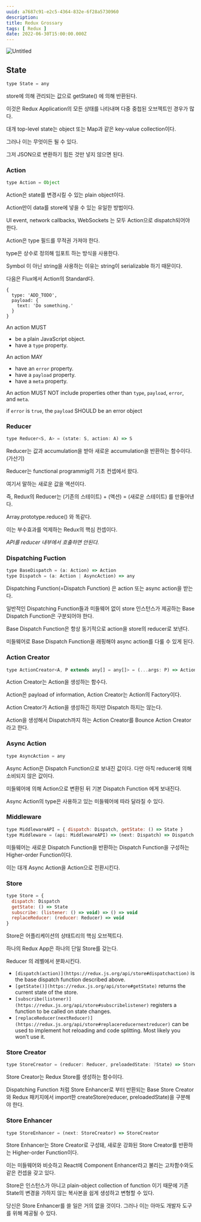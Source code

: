 ```yaml
---
uuid: a7687c91-e2c5-4364-832e-6f28a5730960
description: 
title: Redux Grossary
tags: [ Redux ]
date: 2022-06-30T15:00:00.000Z
---
```









![Untitled](https://vault-r2.dorage.io/a7687c91-e2c5-4364-832e-6f28a5730960/untitled.png)

## State

```jsx
type State = any
```

store에 의해 관리되는 값으로 getState() 에 의해 반환된다.

이것은 Redux Application의 모든 상태를 나타내며 다중 중첩된 오브젝트인 경우가 많다.

대개 top-level state는 object 또는 Map과 같은 key-value collection이다.

그러나 이는 무엇이든 될 수 있다.

그저 JSON으로 변환하기 힘든 것만 넣지 않으면 된다.

### Action

```jsx
type Action = Object
```

Action은 state를 변경시킬 수 있는 plain object이다.

Action만이 data를 store에 넣을 수 있는 유일한 방법이다.

UI event, network callbacks, WebSockets 는 모두 Action으로 dispatch되어야 한다.

Action은 type 필드를 무적권 가져야 한다.

type은 상수로 정의해 임포트 하는 방식을 사용한다.

Symbol 이 아닌 string을 사용하는 이유는 string이 serializable 하기 때문이다.

다음은 Flux에서 Action의 Standard다.

```
{
  type: 'ADD_TODO',
  payload: {
    text: 'Do something.'
  }
}
```

An action MUST

- be a plain JavaScript object.
- have a `type` property.

An action MAY

- have an `error` property.
- have a `payload` property.
- have a `meta` property.

An action MUST NOT include properties other than `type`, `payload`, `error`, and `meta`.

if `error` is `true`, the `payload` SHOULD be an error object

### Reducer

```jsx
type Reducer<S, A> = (state: S, action: A) => S
```

Reducer는 값과 accumulation을 받아 새로운 accumulation을 반환하는 함수이다. (가산기)

Reducer는 functional programmig의 기초 컨셉에서 왔다.

여기서 말하는 새로운 값을 액션이다.

즉, Redux의 Reducer는 (기존의 스테이트) + (액션) = (새로운 스테이트) 를 만들어낸다.

Array.prototype.reduce() 와 똑같다.

이는 부수효과를 억제하는 Redux의 핵심 컨셉이다.

*API를 reducer 내부에서 호출하면 안된다.*

### Dispatching Fuction

```jsx
type BaseDispatch = (a: Action) => Action
type Dispatch = (a: Action | AsyncAction) => any
```

Dispatching Function(=Dispatch Function) 은 action 또는 async action을 받는다.

일반적인 Dispatching Function들과 미들웨어 없이 store 인스턴스가 제공하는 Base Dispatch Function은 구분되어야 한다.

Base Dispatch Function은 항상 동기적으로 action을 store의 reducer로 보낸다.

미들웨어로 Base Dispatch Function을 래핑해야 async action를 다룰 수 있게 된다.

### Action Creator

```jsx
type ActionCreator<A, P extends any[] = any[]> = (...args: P) => Action | AsyncAction
```

Action Creator는 Action을 생성하는 함수다.

Action은 payload of information, Action Creator는 Action의 Factory이다.

Action Creator가 Action을 생성하긴 하지만 Dispatch 하지는 않는다.

Action을 생성해서 Dispatch까지 하는 Action Creator를 Bounce Action Creator라고 한다.

### Async Action

```jsx
type AsyncAction = any
```

Async Action은 Dispatch Function으로 보내진 값이다. 다만 아직 reducer에 의해 소비되지 않은 값이다.

미들웨어에 의해 Action으로 변환된 뒤 기본 Dispatch Function 에게 보내진다.

Async Action의 type은 사용하고 있는 미들웨어에 따라 달라질 수 있다.

### Middleware

```jsx
type MiddlewareAPI = { dispatch: Dispatch, getState: () => State }
type Middleware = (api: MiddlewareAPI) => (next: Dispatch) => Dispatch
```

미들웨어는 새로운 Dispatch Function을 반환하는 Dispatch Function을 구성하는 Higher-order Function이다.

이는 대개 Async Action을 Action으로 전환시킨다.

### Store

```jsx
type Store = {
  dispatch: Dispatch
  getState: () => State
  subscribe: (listener: () => void) => () => void
  replaceReducer: (reducer: Reducer) => void
}
```

Store은 어플리케이션의 상태트리의 핵심 오브젝트다.

하나의 Redux App은 하나의 단일 Store를 갖는다.

Reducer 의 레벨에서 분화시킨다.

- `[dispatch(action)](https://redux.js.org/api/store#dispatchaction)` is the base dispatch function described above.
- `[getState()](https://redux.js.org/api/store#getState)` returns the current state of the store.
- `[subscribe(listener)](https://redux.js.org/api/store#subscribelistener)` registers a function to be called on state changes.
- `[replaceReducer(nextReducer)](https://redux.js.org/api/store#replacereducernextreducer)` can be used to implement hot reloading and code splitting. Most likely you won't use it.

### Store Creator

```jsx
type StoreCreator = (reducer: Reducer, preloadedState: ?State) => Store
```

Store Creator는 Redux Store를 생성하는 함수이다.

Dispatching Function 처럼 Store Enhancer로 부터 반환되는 Base Store Creator와 Redux 패키지에서 import한 createStore(reducer, preloadedState)을 구분해야 한다.

### Store Enhancer

```jsx
type StoreEnhancer = (next: StoreCreator) => StoreCreator
```

Store Enhancer는 Store Creator로 구성돼, 새로운 강화된 Store Creator를 반환하는 Higher-order Function이다.

이는 미들웨어와 비슷하고 React에 Component Enhancer라고 불리는 고차함수와도 같은 컨셉을 갖고 있다.

Store은 인스턴스가 아니고 plain-object collection of function 이기 때문에 기존 State의 변경을 가하지 않는 복사본을 쉽게 생성하고 변형할 수 있다.

당신은 Store Enhancer를 쓸 일은 거의 없을 것이다. 그러나 이는 아마도 개발자 도구를 위해 제공될 수 있다.